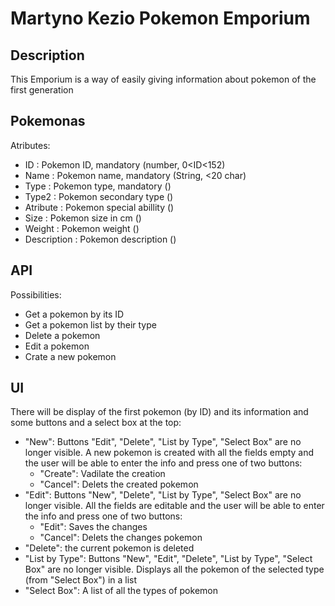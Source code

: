 # Martyno Kezio Pokemon Emporium

## Description
This Emporium is a way of easily giving information about pokemon of the first generation

## Pokemonas
Atributes:
- ID : Pokemon ID, mandatory (number, 0<ID<152)
- Name : Pokemon name, mandatory (String, <20 char)
- Type : Pokemon type, mandatory ()
- Type2 : Pokemon secondary type ()
- Atribute : Pokemon special abillity ()
- Size : Pokemon size in cm ()
- Weight : Pokemon weight ()
- Description : Pokemon description ()

## API
Possibilities:
- Get a pokemon by its ID
- Get a pokemon list by their type
- Delete a pokemon
- Edit a pokemon
- Crate a new pokemon

## UI
There will be display of the first pokemon (by ID) and its information and some buttons and a select box at the top:
- "New": Buttons "Edit", "Delete", "List by Type", "Select Box" are no longer visible. A new pokemon is created with all the fields empty and the user will be able to enter the info and press one of two buttons:
  - "Create": Vadilate the creation
  - "Cancel": Delets the created pokemon
- "Edit": Buttons "New", "Delete", "List by Type", "Select Box" are no longer visible. All the fields are editable and the user will be able to enter the info and press one of two buttons:
  - "Edit": Saves the changes
  - "Cancel": Delets the changes pokemon
- "Delete": the current pokemon is deleted
- "List by Type": Buttons "New", "Edit", "Delete", "List by Type", "Select Box" are no longer visible. Displays all the pokemon of the selected type (from "Select Box") in a list
- "Select Box": A list of all the types of pokemon
